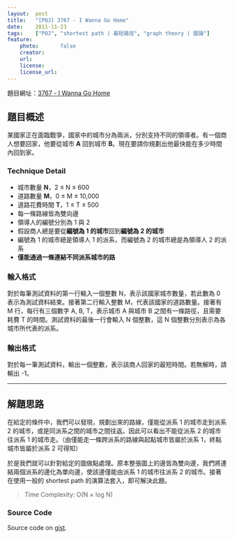 ```yaml
---
layout:  post
title:   "[POJ] 3767 - I Wanna Go Home"
date:    2011-11-23
tags:    ["POJ", "shortest path | 最短路徑", "graph theory | 圖論"]
feature:
    photo:       false
    creator:     
    url:         
    license:     
    license_url: 
---
```


題目網址：[3767 - I Wanna Go Home](http://poj.org/problem?id=3767)

## 題目概述

某國家正在面臨戰爭，國家中的城市分為兩派，分別支持不同的領導者。有一個商人想要回家，他要從城市 **A** 回到城市 **B**。現在要請你規劃出他最快能在多少時間內回到家。

### Technique Detail

- 城市數量 **N**，2 ≤ N ≤ 600
- 道路數量 **M**，0 ≤ M ≤ 10,000
- 道路花費時間 **T**，1 ≤ T ≤ 500
- 每一條路線皆為雙向邊
- 領導人的編號分別為 1 與 2
- 假設商人總是要從**編號為 1 的城市**回到**編號為 2 的城市**
- 編號為 1 的城市總是領導人 1 的派系，而編號為 2 的城市總是為領導人 2 的派系
- **僅能通過一條連結不同派系城市的路**

### 輸入格式

對於每筆測試資料的第一行輸入一個整數 N，表示該國家城市數量，若此數為 0 表示為測試資料結束。接著第二行輸入整數 M，代表該國家的道路數量。接著有 M 行，每行有三個數字 A, B, T，表示城市 A 與城市 B 之間有一條路徑，且需要耗費 T 的時間。測試資料的最後一行會輸入 N 個整數，這 N 個整數分別表示為各城市所代表的派系。

### 輸出格式

對於每一筆測試資料，輸出一個整數，表示該商人回家的最短時間。若無解時，請輸出 -1。

---

## 解題思路

在給定的條件中，我們可以發現，規劃出來的路線，僅能從派系 1 的城市走到派系 2 的城市，或是同派系之間的城市之間往返。因此可以看出不能從派系 2 的城市往派系 1 的城市走。（由僅能走一條跨派系的路線與起點城市皆屬於派系 1，終點城市皆屬於派系 2 可得知）

於是我們就可以針對給定的圖做點處理。原本整張圖上的邊皆為雙向邊，我們將連結兩個派系的邊化為單向邊，使該邊僅能由派系 1 的城市往派系 2 的城市。接著在使用一般的 shortest path 的演算法套入，即可解決此題。

> Time Complexity: O(N × log N)

### Source Code

<script src="https://gist.github.com/KuoE0/6154538.js"></script>

Source code on [gist](https://gist.github.com/KuoE0/6154538).
